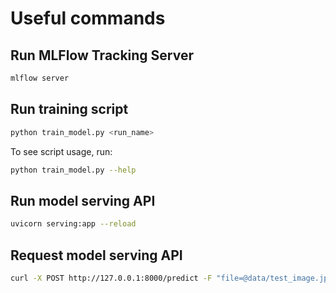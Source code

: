 # Useful commands

## Run MLFlow Tracking Server

```bash
mlflow server
```

## Run training script

```bash
python train_model.py <run_name>
```

To see script usage, run:

```bash
python train_model.py --help
```

## Run model serving API

```bash
uvicorn serving:app --reload
```

## Request model serving API

```bash
curl -X POST http://127.0.0.1:8000/predict -F "file=@data/test_image.jpg"
```

